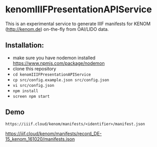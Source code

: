 # kenomIIIFPresentationAPIService

This is an experimental service to generate IIIF manifests for KENOM (http://kenom.de) on-the-fly from OAI/LIDO data.

## Installation:

* make sure you have nodemon installed https://www.npmjs.com/package/nodemon
* clone this repository
* `cd kenomIIIFPresentationAPIService`
* `cp src/config.example.json src/config.json`
* `vi src/config.json`
* `npm install`
* `screen npm start`

## Demo

`https://iiif.cloud/kenom/manifests/<identifier>/manifest.json`

https://iiif.cloud/kenom/manifests/record_DE-15_kenom_161020/manifests.json

